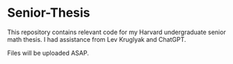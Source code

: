 # Senior-Thesis
This repository contains relevant code for my Harvard undergraduate senior math thesis. I had assistance from Lev Kruglyak and ChatGPT.

Files will be uploaded ASAP.
